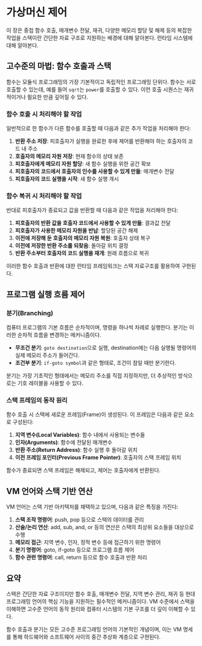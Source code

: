 # 가상머신 제어

이 장은 중첩 함수 호출, 매개변수 전달, 재귀, 다양한 메모리 할당 및 해제 등의 복잡한 작업을 스택이란 간단한 자료 구조로 지원하는 배경에 대해 알아본다. 런타임 시스템에 대해 알아본다.

## 고수준의 마법: 함수 호출과 스택

함수는 모듈식 프로그래밍의 가장 기본적이고 독립적인 프로그래밍 단위다. 함수는 서로 호출할 수 있는데, 예를 들어 `sqrt`는 `power`를 호출할 수 있다. 이런 호출 시퀀스는 재귀적이거나 필요한 만큼 깊어질 수 있다.

### 함수 호출 시 처리해야 할 작업

일반적으로 한 함수가 다른 함수를 호출할 때 다음과 같은 추가 작업을 처리해야 한다:

1. **반환 주소 저장**: 피호출자가 실행을 완료한 후에 제어를 반환해야 하는 호출자의 코드 내 주소
2. **호출자의 메모리 자원 저장**: 현재 함수의 상태 보존
3. **피호출자에게 메모리 자원 할당**: 새 함수 실행을 위한 공간 확보
4. **피호출자의 코드에서 호출자의 인수를 사용할 수 있게 만듦**: 매개변수 전달
5. **피호출자의 코드 실행을 시작**: 새 함수 실행 개시

### 함수 복귀 시 처리해야 할 작업

반대로 피호출자가 종료되고 값을 반환할 때 다음과 같은 작업을 처리해야 한다:

1. **피호출자의 반환 값을 호출자 코드에서 사용할 수 있게 만듦**: 결과값 전달
2. **피호출자가 사용한 메모리 자원을 반납**: 할당된 공간 해제
3. **이전에 저장해 둔 호출자의 메모리 자원 복원**: 호출자 상태 복구
4. **이전에 저장한 반환 주소를 되찾음**: 돌아갈 위치 결정
5. **반환 주소부터 호출자의 코드 실행을 재개**: 원래 흐름으로 복귀

이러한 함수 호출과 반환에 대한 런타임 프레임워크는 스택 자료구조를 활용하여 구현된다.

## 프로그램 실행 흐름 제어

### 분기(Branching)

컴퓨터 프로그램의 기본 흐름은 순차적이며, 명령을 하나씩 차례로 실행한다. 분기는 이러한 순차적 흐름을 변경하는 메커니즘이다.

- **무조건 분기**: `goto destination`으로 실행, destination에는 다음 실행될 명령어의 실제 메모리 주소가 들어간다.
- **조건부 분기**: `if-goto symbol`과 같은 형태로, 조건이 참일 때만 분기한다.

분기는 가장 기초적인 형태에서는 메모리 주소를 직접 지정하지만, 더 추상적인 방식으로는 기호 레이블을 사용할 수 있다.

### 스택 프레임의 동작 원리

함수 호출 시 스택에 새로운 프레임(Frame)이 생성된다. 이 프레임은 다음과 같은 요소로 구성된다:

1. **지역 변수(Local Variables)**: 함수 내에서 사용되는 변수들
2. **인자(Arguments)**: 함수에 전달된 매개변수
3. **반환 주소(Return Address)**: 함수 실행 후 돌아갈 위치
4. **이전 프레임 포인터(Previous Frame Pointer)**: 호출자의 스택 프레임 위치

함수가 종료되면 스택 프레임은 해제되고, 제어는 호출자에게 반환된다.

## VM 언어와 스택 기반 연산

VM 언어는 스택 기반 아키텍처를 채택하고 있으며, 다음과 같은 특징을 가진다:

1. **스택 조작 명령어**: push, pop 등으로 스택의 데이터를 관리
2. **산술/논리 연산**: add, sub, and, or 등의 연산은 스택의 최상위 요소들을 대상으로 수행
3. **메모리 접근**: 지역 변수, 인자, 정적 변수 등에 접근하기 위한 명령어
4. **분기 명령어**: goto, if-goto 등으로 프로그램 흐름 제어
5. **함수 관련 명령어**: call, return 등으로 함수 호출과 반환 처리

## 요약

스택은 간단한 자료 구조이지만 함수 호출, 매개변수 전달, 지역 변수 관리, 재귀 등 현대 프로그래밍 언어의 핵심 기능을 지원하는 필수적인 메커니즘이다. VM 수준에서 스택을 이해하면 고수준 언어의 동작 원리와 컴퓨터 시스템의 기본 구조를 더 깊이 이해할 수 있다.

함수 호출과 분기는 모든 고수준 프로그래밍 언어의 기본적인 개념이며, 이는 VM 명세를 통해 하드웨어와 소프트웨어 사이의 중간 추상화 계층으로 구현된다.
